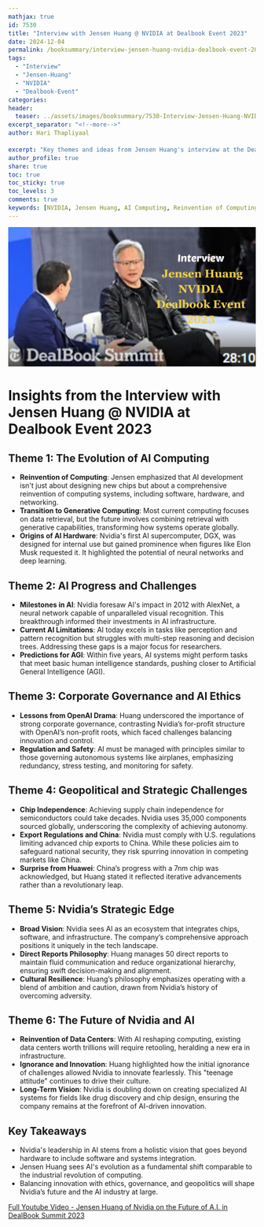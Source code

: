```yaml
---
mathjax: true
id: 7530
title: "Interview with Jensen Huang @ NVIDIA at Dealbook Event 2023"  
date: 2024-12-04
permalink: /booksummary/interview-jensen-huang-nvidia-dealbook-event-2023
tags:
  - "Interview"
  - "Jensen-Huang"
  - "NVIDIA"
  - "Dealbook-Event"
categories:
header:
  teaser: ../assets/images/booksummary/7530-Interview-Jensen-Huang-NVIDIA-Dealbook-Event-2023.jpg
excerpt_separator: "<!--more-->"
author: Hari Thapliyaal

excerpt: "Key themes and ideas from Jensen Huang's interview at the Dealbook Event 2023."
author_profile: true
share: true
toc: true
toc_sticky: true
toc_levels: 3
comments: true
keywords: [NVIDIA, Jensen Huang, AI Computing, Reinvention of Computing, Artificial Intelligence, Deep Learning, GPU, Hardware, Software, Networking, Dealbook Event, Interview]
---
```


![Interview-Jensen-Huang-NVIDIA-Dealbook-Event-2024](../assets/images/booksummary/7530-Interview-Jensen-Huang-NVIDIA-Dealbook-Event-2023.jpg)

# Insights from the Interview with Jensen Huang @ NVIDIA at Dealbook Event 2023
   
## **Theme 1: The Evolution of AI Computing**
- **Reinvention of Computing**: Jensen emphasized that AI development isn't just about designing new chips but about a comprehensive reinvention of computing systems, including software, hardware, and networking.
- **Transition to Generative Computing**: Most current computing focuses on data retrieval, but the future involves combining retrieval with generative capabilities, transforming how systems operate globally.
- **Origins of AI Hardware**: Nvidia's first AI supercomputer, DGX, was designed for internal use but gained prominence when figures like Elon Musk requested it. It highlighted the potential of neural networks and deep learning.

## **Theme 2: AI Progress and Challenges**
- **Milestones in AI**: Nvidia foresaw AI's impact in 2012 with AlexNet, a neural network capable of unparalleled visual recognition. This breakthrough informed their investments in AI infrastructure.
- **Current AI Limitations**: AI today excels in tasks like perception and pattern recognition but struggles with multi-step reasoning and decision trees. Addressing these gaps is a major focus for researchers.
- **Predictions for AGI**: Within five years, AI systems might perform tasks that meet basic human intelligence standards, pushing closer to Artificial General Intelligence (AGI).

## **Theme 3: Corporate Governance and AI Ethics**
- **Lessons from OpenAI Drama**: Huang underscored the importance of strong corporate governance, contrasting Nvidia’s for-profit structure with OpenAI’s non-profit roots, which faced challenges balancing innovation and control.
- **Regulation and Safety**: AI must be managed with principles similar to those governing autonomous systems like airplanes, emphasizing redundancy, stress testing, and monitoring for safety.

## **Theme 4: Geopolitical and Strategic Challenges**
- **Chip Independence**: Achieving supply chain independence for semiconductors could take decades. Nvidia uses 35,000 components sourced globally, underscoring the complexity of achieving autonomy.
- **Export Regulations and China**: Nvidia must comply with U.S. regulations limiting advanced chip exports to China. While these policies aim to safeguard national security, they risk spurring innovation in competing markets like China.
- **Surprise from Huawei**: China’s progress with a 7nm chip was acknowledged, but Huang stated it reflected iterative advancements rather than a revolutionary leap.

## **Theme 5: Nvidia’s Strategic Edge**
- **Broad Vision**: Nvidia sees AI as an ecosystem that integrates chips, software, and infrastructure. The company’s comprehensive approach positions it uniquely in the tech landscape.
- **Direct Reports Philosophy**: Huang manages 50 direct reports to maintain fluid communication and reduce organizational hierarchy, ensuring swift decision-making and alignment.
- **Cultural Resilience**: Huang’s philosophy emphasizes operating with a blend of ambition and caution, drawn from Nvidia’s history of overcoming adversity.

## **Theme 6: The Future of Nvidia and AI**
- **Reinvention of Data Centers**: With AI reshaping computing, existing data centers worth trillions will require retooling, heralding a new era in infrastructure.
- **Ignorance and Innovation**: Huang highlighted how the initial ignorance of challenges allowed Nvidia to innovate fearlessly. This "teenage attitude" continues to drive their culture.
- **Long-Term Vision**: Nvidia is doubling down on creating specialized AI systems for fields like drug discovery and chip design, ensuring the company remains at the forefront of AI-driven innovation.

## **Key Takeaways**
- Nvidia's leadership in AI stems from a holistic vision that goes beyond hardware to include software and systems integration.
- Jensen Huang sees AI's evolution as a fundamental shift comparable to the industrial revolution of computing.
- Balancing innovation with ethics, governance, and geopolitics will shape Nvidia’s future and the AI industry at large.

[Full Youtube Video - Jensen Huang of Nvidia on the Future of A.I. in DealBook Summit 2023](https://www.youtube.com/watch?v=Pkj-BLHs6dE)
